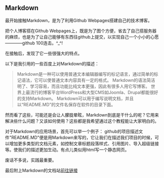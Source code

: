 ## Markdown

最开始接触Markdown，是为了利用Github Webpages搭建自己的技术博客。

把个人博客搭在Github Webpages上，既是为了图个方便，省去了自己搭服务器的麻烦，也是为了让自己能够有东西往github上提交，以实现自己一个小小的心愿————github 100连击。^_^!

在接触后，发现了它一些很强大的特点。

以下是我引用的一些百度上对Markdown的描述：

>Markdown是一种可以使用普通文本编辑器编写的标记语言，通过简单的标记语法，它可以使普通文本内容具有一定的格式。
>Markdown的语法简洁明了、学习容易，而且功能比纯文本更强，因此有很多人用它写博客。
>世界上最流行的博客平台WordPress和大型CMS如Joomla、Drupal都能很好的支持Markdown。
>Markdown可以用于编写说明文档，并且以“README.MD”的文件名保存在软件的目录下面。

然而看了这些，可能还是会让人朦胧晕眩，Markdown到底是干什么的呢？它用来解决些什么问题？又该如何使用？这些都是我希望通过这个教程能让大家明白的。

对于Markdown的应用场景，首先可以举一个例子：
github的项目描述文件"README.MD"便是用Markdown来写的，它让我们在描述我们项目的时候，可以增加更多类型的文档元素，如控制文章标题段落样式、引用图片、导入超级链接等。使我们的描述更加生动。有点儿类似用html写一个静态网页。

废话不多说，实践最重要。

最后附上Markdown的文档站[前往链接](http://daringfireball.net/projects/markdown/)